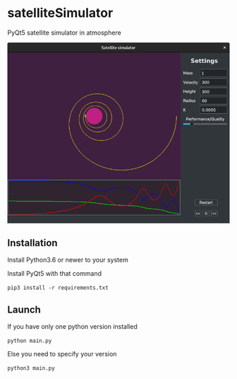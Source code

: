 # satelliteSimulator
PyQt5 satellite simulator in atmosphere

![Example application image](docs/image01.png?raw=true "Example picture of application")

## Installation
Install Python3.6 or newer to your system

Install PyQt5 with that command

```pip3 install -r requirements.txt```

## Launch
If you have only one python version installed

```python main.py```


Else you need to specify your version

```python3 main.py```
